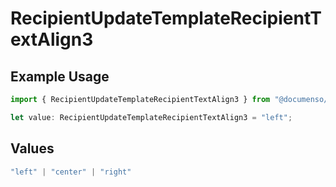 # RecipientUpdateTemplateRecipientTextAlign3

## Example Usage

```typescript
import { RecipientUpdateTemplateRecipientTextAlign3 } from "@documenso/sdk-typescript/models/operations";

let value: RecipientUpdateTemplateRecipientTextAlign3 = "left";
```

## Values

```typescript
"left" | "center" | "right"
```